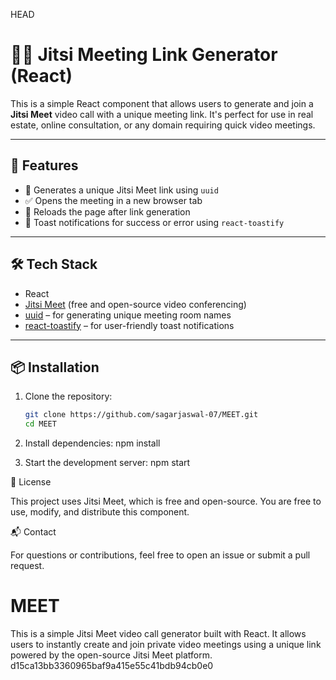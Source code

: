  HEAD
# 🧑‍💻 Jitsi Meeting Link Generator (React)

This is a simple React component that allows users to generate and join a **Jitsi Meet** video call with a unique meeting link. It's perfect for use in real estate, online consultation, or any domain requiring quick video meetings.

---

## 🚀 Features

- 🔗 Generates a unique Jitsi Meet link using `uuid`
- ✅ Opens the meeting in a new browser tab
- 🔁 Reloads the page after link generation
- 🎉 Toast notifications for success or error using `react-toastify`

---

## 🛠️ Tech Stack

- React
- [Jitsi Meet](https://meet.jit.si) (free and open-source video conferencing)
- [uuid](https://www.npmjs.com/package/uuid) – for generating unique meeting room names
- [react-toastify](https://www.npmjs.com/package/react-toastify) – for user-friendly toast notifications

---

## 📦 Installation

1. Clone the repository:
   ```bash
   git clone https://github.com/sagarjaswal-07/MEET.git
   cd MEET

2. Install dependencies:
    npm install

3. Start the development server:
    npm start

📝 License

This project uses Jitsi Meet, which is free and open-source. You are free to use, modify, and distribute this component.

📬 Contact

For questions or contributions, feel free to open an issue or submit a pull request.

# MEET
This is a simple Jitsi Meet video call generator built with React. It allows users to instantly create and join private video meetings using a unique link powered by the open-source Jitsi Meet platform.
 d15ca13bb3360965baf9a415e55c41bdb94cb0e0
